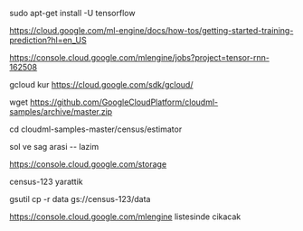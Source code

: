 
sudo apt-get install -U tensorflow

https://cloud.google.com/ml-engine/docs/how-tos/getting-started-training-prediction?hl=en_US

https://console.cloud.google.com/mlengine/jobs?project=tensor-rnn-162508

gcloud kur
https://cloud.google.com/sdk/gcloud/

wget https://github.com/GoogleCloudPlatform/cloudml-samples/archive/master.zip

cd cloudml-samples-master/census/estimator

sol ve sag arasi -- lazim

https://console.cloud.google.com/storage

census-123 yarattik

gsutil cp -r data gs://census-123/data

https://console.cloud.google.com/mlengine listesinde cikacak
































